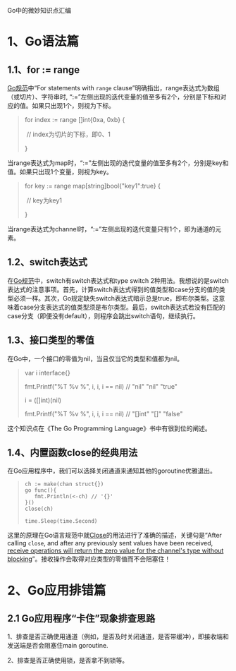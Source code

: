 Go中的微妙知识点汇编

# 1、Go语法篇

## 1.1、for := range

[Go规范](https://golang.google.cn/ref/spec#For_statements)中“For statements with `range` clause”明确指出，range表达式为数组（或切片）、字符串时, “:=”左侧出现的迭代变量的值至多有2个，分别是下标和对应的值。如果只出现1个，则视为下标。

> for index := range []int{0xa, 0xb} {
>
> ​	// index为切片的下标，即0、1
>
> }

当range表达式为map时，“:=”左侧出现的迭代变量的值至多有2个，分别是key和值。如果只出现1个变量，则视为key。

> for key := range map[string]bool{"key1":true} {
>
> ​	// key为key1
>
> }

当range表达式为channel时，“:=”左侧出现的迭代变量只有1个，即为通道的元素。

## 1.2、switch表达式

在[Go规范](https://golang.google.cn/ref/spec#Switch_statements)中，switch有switch表达式和type switch 2种用法。我想说的是switch表达式的注意事项。首先，计算switch表达式得到的值类型和case分支的值的类型必须一样。其次，Go规定缺失switch表达式暗示总是true，即布尔类型。这意味着case分支表达式的值类型须是布尔类型。最后，switch表达式若没有匹配的case分支（即便没有default），则程序会跳出switch语句，继续执行。

## 1.3、接口类型的零值

在Go中，一个接口的零值为nil，当且仅当它的类型和值都为nil。

> var i interface{}
>
> fmt.Printf("%T %v %", i, i, i == nil)    // "nil" "nil" "true"
>
> i = ([]int)(nil)
>
> fmt.Printf("%T %v %", i, i, i == nil)    // "[]int" "[]" "false"

这个知识点在《The Go Programming Language》书中有很到位的阐述。

## 1.4、内置函数close的经典用法

在Go应用程序中，我们可以选择关闭通道来通知其他的goroutine优雅退出。

> ```
> ch := make(chan struct{})
> go func(){
>    fmt.Println(<-ch) // '{}'
> }()
> close(ch)
> 
> time.Sleep(time.Second)
> ```

这里的原理在Go语言规范中就[Close](https://golang.google.cn/ref/spec#Close)的用法进行了准确的描述，关键句是“After calling `close`, and after any previously sent values have been received, <u>receive operations will return the zero value for the channel's type without blocking</u>”。接收操作会取得对应类型的零值而不会阻塞住！

# 2、Go应用排错篇

## 2.1 Go应用程序“卡住”现象排查思路

1、排查是否正确使用通道（例如，是否及时关闭通道，是否带缓冲），即接收端和发送端是否会阻塞住main goroutine.  

2、排查是否正确使用锁，是否拿不到锁等。